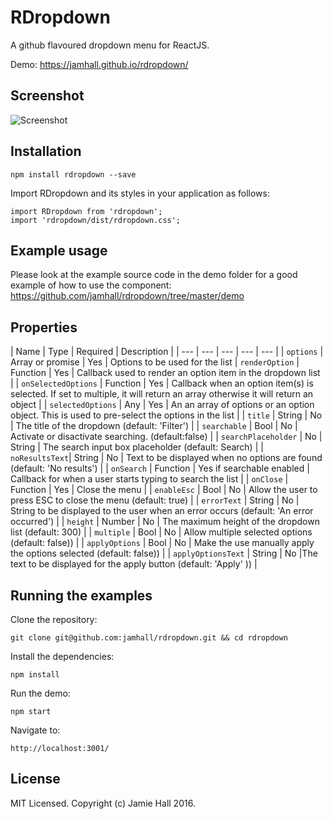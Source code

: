 # RDropdown

A github flavoured dropdown menu for ReactJS.

Demo: https://jamhall.github.io/rdropdown/

## Screenshot

![Screenshot](https://raw.githubusercontent.com/jamhall/react-dropdown-menu/master/screenshot.png)


## Installation

```
npm install rdropdown --save
```

Import RDropdown and its styles in your application as follows:

```
import RDropdown from 'rdropdown';
import 'rdropdown/dist/rdropdown.css';
```

## Example usage

Please look at the example source code in the demo folder for a good example of how to use the component: https://github.com/jamhall/rdropdown/tree/master/demo

## Properties

| Name | Type | Required | Description |
| --- | --- | --- | --- | --- |
| `options` | Array or promise | Yes | Options to be used for the list
| `renderOption` | Function | Yes | Callback used to render an option item in the dropdown list |
| `onSelectedOptions` | Function | Yes | Callback when an option item(s) is selected. If set to multiple, it will return an array otherwise it will return an object |
| `selectedOptions` | Any | Yes | An an array of options or an option object. This is used to pre-select the options in the list |
| `title` | String | No | The title of the dropdown (default: 'Filter') |
| `searchable` | Bool | No | Activate or disactivate searching. (default:false) |
| `searchPlaceholder` | No | String | The search input box placeholder (default: Search) |
| `noResultsText`| String | No | Text to be displayed when no options are found (default: 'No results') |
| `onSearch` | Function | Yes if searchable enabled | Callback for when a user starts typing to search the list |
| `onClose` | Function | Yes | Close the menu |
| `enableEsc` | Bool | No | Allow the user to press ESC to close the menu (default: true) |
| `errorText` | String | No | String to be displayed to the user when an error occurs (default: 'An error occurred') |
| `height` | Number | No | The maximum height of the dropdown list (default: 300) |
| `multiple` | Bool | No |  Allow multiple selected options (default: false)) |
| `applyOptions` | Bool | No | Make the use manually apply the options selected (default: false)) |
| `applyOptionsText` | String | No |The text to be displayed for the apply button (default: 'Apply' )) |


## Running the examples

Clone the repository:

`git clone git@github.com:jamhall/rdropdown.git && cd rdropdown`

Install the dependencies:

`npm install`

Run the demo:

`npm start`

Navigate to:

`http://localhost:3001/`

## License

MIT Licensed. Copyright (c) Jamie Hall 2016.
